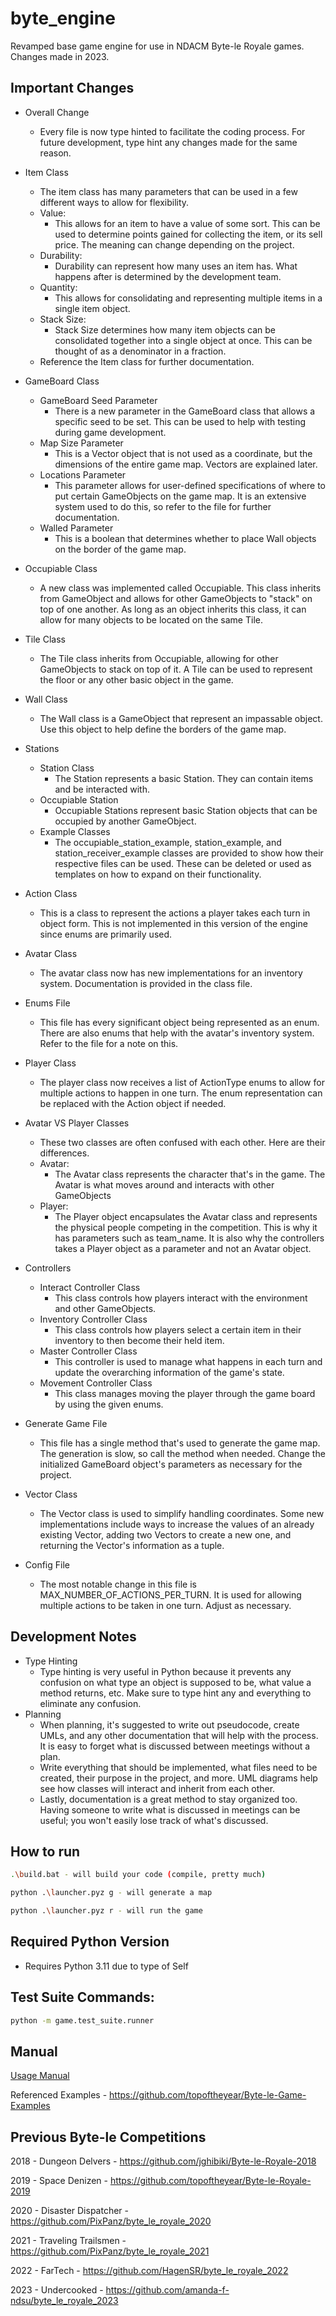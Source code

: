 # byte_engine
Revamped base game engine for use in NDACM Byte-le Royale games.
Changes made in 2023.

## Important Changes

* Overall Change
  * Every file is now type hinted to facilitate the coding process. For future development,
  type hint any changes made for the same reason.
  

* Item Class
    * The item class has many parameters that can be used in a few different ways to allow
    for flexibility.
    * Value:
      * This allows for an item to have a value of some sort. This can be used to determine
      points gained for collecting the item, or its sell price. The meaning can change depending 
      on the project.
    * Durability:
      * Durability can represent how many uses an item has. What happens after is determined by 
      the development team.
    * Quantity:
      * This allows for consolidating and representing multiple items in a single item object.
    * Stack Size:
      * Stack Size determines how many item objects can be consolidated together into a single 
      object at once. This can be thought of as a denominator in a fraction.
    * Reference the Item class for further documentation.


* GameBoard Class
  * GameBoard Seed Parameter
    * There is a new parameter in the GameBoard class that allows 
    a specific seed to be set. This can be used to help with testing during game development.
  * Map Size Parameter
    * This is a Vector object that is not used as a coordinate, but the dimensions of the 
    entire game map. Vectors are explained later.
  * Locations Parameter
    * This parameter allows for user-defined specifications of where to put certain GameObjects 
    on the game map. It is an extensive system used to do this, so refer to the file for 
    further documentation.
  * Walled Parameter
    * This is a boolean that determines whether to place Wall objects on the border of the game 
    map.


* Occupiable Class
  * A new class was implemented called Occupiable. This class inherits from GameObject and 
  allows for other GameObjects to "stack" on top of one another. As long as an object inherits 
  this class, it can allow for many objects to be located on the same Tile.

 
* Tile Class
  * The Tile class inherits from Occupiable, allowing for other GameObjects to stack on top of
  it. A Tile can be used to represent the floor or any other basic object in the game.


* Wall Class
  * The Wall class is a GameObject that represent an impassable object. Use this object to help 
  define the borders of the game map.


* Stations
  * Station Class
    * The Station represents a basic Station. They can contain items and be interacted with.
  * Occupiable Station
    * Occupiable Stations represent basic Station objects that can be occupied by another 
    GameObject.
  * Example Classes
    * The occupiable_station_example, station_example, and station_receiver_example classes 
    are provided to show how their respective files can be used. These can be deleted or used
    as templates on how to expand on their functionality. 


* Action Class
  * This is a class to represent the actions a player takes each turn in object form. This is 
  not implemented in this version of the engine since enums are primarily used.


* Avatar Class
  * The avatar class now has new implementations for an inventory 
  system. Documentation is provided in the class file.


* Enums File
  * This file has every significant object being represented as an enum. There are also enums
  that help with the avatar's inventory system. Refer to the file for a note on this.


* Player Class
  * The player class now receives a list of ActionType enums to allow for multiple actions 
  to happen in one turn. The enum representation can be replaced with the Action object 
  if needed.


* Avatar VS Player Classes
  * These two classes are often confused with each other. Here are their differences.
  * Avatar:
    * The Avatar class represents the character that's in the game. The Avatar is 
    what moves around and interacts with other GameObjects
  * Player:
    * The Player object encapsulates the Avatar class and represents the physical 
    people competing in the competition. This is why it has parameters such as team_name.
    It is also why the controllers takes a Player object as a parameter and not an Avatar
    object.


* Controllers
  * Interact Controller Class
    * This class controls how players interact with the environment and other GameObjects.
  * Inventory Controller Class
    * This class controls how players select a certain item in their inventory to then 
    become their held item.
  * Master Controller Class
    * This controller is used to manage what happens in each turn and update the 
    overarching information of the game's state.
  * Movement Controller Class
    * This class manages moving the player through the game board by using the given enums.


* Generate Game File
  * This file has a single method that's used to generate the game map. The 
  generation is slow, so call the method when needed. Change the initialized 
  GameBoard object's parameters as necessary for the project.
  
 
* Vector Class
  * The Vector class is used to simplify handling coordinates. 
  Some new implementations include ways to increase the values of an already existing Vector,
  adding two Vectors to create a new one, and returning the Vector's information as 
  a tuple.


* Config File
  * The most notable change in this file is MAX_NUMBER_OF_ACTIONS_PER_TURN. It is used for 
  allowing multiple actions to be taken in one turn. Adjust as necessary.


## Development Notes

* Type Hinting
  * Type hinting is very useful in Python because it prevents any confusion on
  what type an object is supposed to be, what value a method returns, etc. Make 
  sure to type hint any and everything to eliminate any confusion.
* Planning
  * When planning, it's suggested to write out pseudocode, create UMLs, and any 
  other documentation that will help with the process. It is easy to forget what 
  is discussed between meetings without a plan. 
  * Write everything that should be implemented, 
  what files need to be created, their purpose in the project, and more. UML diagrams 
  help see how classes will interact and inherit from each other. 
  * Lastly, documentation is a great method to stay organized too. Having someone to 
  write what is discussed in meetings can be useful; you won't easily lose track of 
  what's discussed.



## How to run

```bash
.\build.bat - will build your code (compile, pretty much)

python .\launcher.pyz g - will generate a map 

python .\launcher.pyz r - will run the game
```

## Required Python Version

- Requires Python 3.11 due to type of Self

## Test Suite Commands:

```bash
python -m game.test_suite.runner
```

## Manual

[Usage Manual](https://docs.google.com/document/d/1MGxvq5V9yGJbsbcBgDM26LugPbtQGlyNiaUOmjn85sc/edit?usp=sharing)

Referenced Examples - https://github.com/topoftheyear/Byte-le-Game-Examples

## Previous Byte-le Competitions

2018 - Dungeon Delvers - https://github.com/jghibiki/Byte-le-Royale-2018

2019 - Space Denizen - https://github.com/topoftheyear/Byte-le-Royale-2019

2020 - Disaster Dispatcher - https://github.com/PixPanz/byte_le_royale_2020

2021 - Traveling Trailsmen - https://github.com/PixPanz/byte_le_royale_2021

2022 - FarTech - https://github.com/HagenSR/byte_le_royale_2022

2023 - Undercooked - https://github.com/amanda-f-ndsu/byte_le_royale_2023
